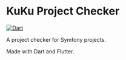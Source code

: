 # KuKu Project Checker

[![Dart](https://github.com/elkuku/KuKuProjectChecker/actions/workflows/dart.yml/badge.svg)](https://github.com/elkuku/KuKuProjectChecker/actions/workflows/dart.yml)

A project checker for Symfony projects.

Made with Dart and Flutter.
